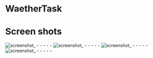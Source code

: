 # WaetherTask
# Screen shots

![screenshot_ - - - - -](https://user-images.githubusercontent.com/33758561/46583250-f7020080-ca53-11e8-836c-ebf7d8b1a9ad.png)
![screenshot_ - - - - -](https://user-images.githubusercontent.com/33758561/46583251-f7020080-ca53-11e8-90a5-5a0e8f65efc4.png)
![screenshot_ - - - - -](https://user-images.githubusercontent.com/33758561/46583248-f6696a00-ca53-11e8-90d2-d51198584dc7.png)
![screenshot_ - - - - -](https://user-images.githubusercontent.com/33758561/46583249-f6696a00-ca53-11e8-8ed6-6db6e5fdfb8b.png)
